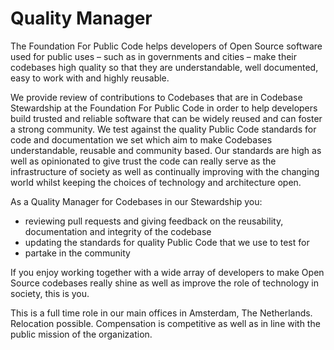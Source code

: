 # Quality Manager

The Foundation For Public Code helps developers of Open Source software used for public uses – such as in governments and cities – make their codebases high quality so that they are understandable, well documented, easy to work with and highly reusable.

We provide review of contributions to Codebases that are in Codebase Stewardship at the Foundation For Public Code in order to help developers build trusted and reliable software that can be widely reused and can foster a strong community. We test against the quality Public Code standards for code and documentation we set which aim to make Codebases understandable, reusable and community based. Our standards are high as well as opinionated to give trust the code can really serve as the infrastructure of society as well as continually improving with the changing world whilst keeping the choices of technology and architecture open.

As a Quality Manager for Codebases in our Stewardship you:

* reviewing pull requests and giving feedback on the reusability, documentation and integrity of the codebase
* updating the standards for quality Public Code that we use to test for
* partake in the community

If you enjoy working together with a wide array of developers to make Open Source codebases really shine as well as improve the role of technology in society, this is you.

This is a full time role in our main offices in Amsterdam, The Netherlands. Relocation possible. Compensation is competitive as well as in line with the public mission of the organization.
